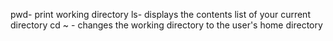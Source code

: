pwd- print working directory
ls- displays the contents list of your current directory
cd ~ - changes the working directory to the user's home directory
